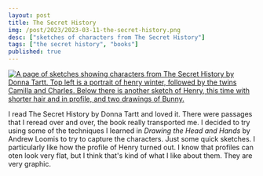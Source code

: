 ```yaml
---
layout: post
title: The Secret History
img: /post/2023/2023-03-11-the-secret-history.png
desc: ["sketches of characters from The Secret History"]
tags: ["the secret history", "books"]
published: true
---
```


<a href="{{ site.img_base_url }}/post/2023/2023-03-11-the-secret-history.png" title="Click for full size"><img src="{{ site.img_base_url }}/post/2023/2023-03-11-the-secret-history.png" alt="A page of sketches showing characters from The Secret History by Donna Tartt. Top left is a portrait of henry winter, followed by the twins Camilla and Charles. Below there is another sketch of Henry, this time with shorter hair and in profile, and two drawings of Bunny."></a>

I read The Secret History by Donna Tartt and loved it. There were passages that I reread over and over, the book really transported me. I decided to try using some of the techniques I learned in *Drawing the Head and Hands* by Andrew Loomis to try to capture the characters. Just some quick sketches. I particularly like how the profile of Henry turned out. I know that profiles can oten look very flat, but I think that's kind of what I like about them. They are very graphic.

<!--more-->
